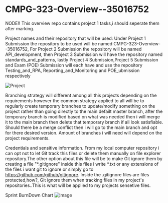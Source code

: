 # CMPG-323-Overview--35016752 

NODE!!
This overview repo contains project 1 tasks,i should seperate them after marking.


Project names and their repository that will be used: 
Under Project 1 Submission the repository to be used will be named CMPG-323-Overview--35016752,
For Project 2 Submission the repository will be named API_development, 
then Project 3 Submission will have the repository named standards_and_patterns, 
lastly Project 4 Submission,Project 5 Submission and Exam (POE) Submission will each have and use 
the repository Testing_and_RPA, Reporting_and_Monitoring and POE_ubmission respectively


![Project](https://github.com/Bongani-4/CMPG-323-Overview--35016752/assets/140083292/ff36abef-8d34-42ee-940a-ee81a51a59cf)

Branching strategy will different among all this projects depending on the requirements however the common strategy applied to all will be to
regularly create temporary branches to update/modify something on the project rather than going directly to the main defailt master branch,
after the temporary branch is modified based on what was needed then i will merge it to the main branch then delete that temporary branch if all look satisfiable.
Should there be a  merge conflict then i will go to the main branch and opt for there desired version.
Amount of branches i will need will depend on the project requirements.

Credentials and sensitive information.
From my local computer repository i can opt not to let Git track this files 
or delete them manually on file explorer repository.The other option about this file will be to make Git ignore them by creating a file 
"*.gitignore" inside this files i write *.txt or any extensions of the files i want git to ignore or simply go to https://github.com/github/gitignore. Inside the .gitignore files are files protected,how?, Git ignore them when tracking files in my project's repositories..This is what will be applied to my projects sensetive files.



Sprint BurnDown Chart
![image](https://github.com/Bongani-4/CMPG-323-Overview--35016752/assets/140083292/7db4dbee-9b04-496a-a60c-86884571aeb5)


